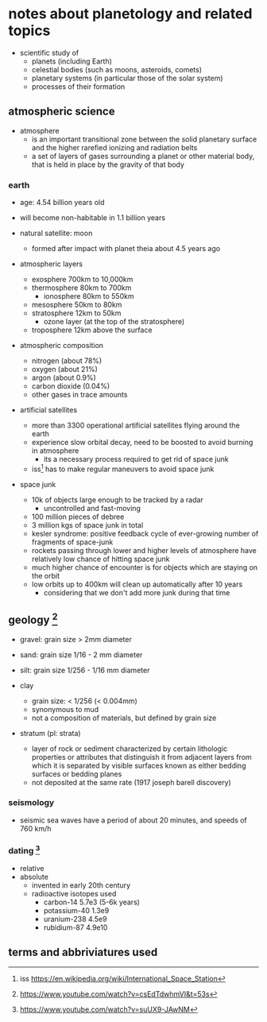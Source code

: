 # notes about planetology and related topics

- scientific study of 
  - planets (including Earth)
  - celestial bodies (such as moons, asteroids, comets)
  - planetary systems (in particular those of the solar system)
  - processes of their formation


## atmospheric science

- atmosphere 
  - is an important transitional zone between the solid planetary surface and the higher rarefied ionizing and radiation belts
  - a set of layers of gases surrounding a planet or other material body, that is held in place by the gravity of that body


### earth

- age: 4.54 billion years old
- will become non-habitable in 1.1 billion years
- natural satellite: moon
  - formed after impact with planet theia about 4.5 years ago

- atmospheric layers
  - exosphere 700km to 10,000km
  - thermosphere 80km to 700km
    - ionosphere 80km to 550km
  - mesosphere 50km to 80km
  - stratosphere 12km to 50km
      - ozone layer (at the top of the stratosphere)
  - troposphere 12km above the surface

- atmospheric composition
  - nitrogen (about 78%)
  - oxygen (about 21%)
  - argon (about 0.9%)
  - carbon dioxide (0.04%)
  - other gases in trace amounts

- artificial satellites
  - more than 3300 operational artificial satellites flying around the earth
  - experience slow orbital decay, need to be boosted to avoid burning in atmosphere
    - its a necessary process required to get rid of space junk
  - iss[^1] has to make regular maneuvers to avoid space junk

- space junk
  - 10k of objects large enough to be tracked by a radar
    - uncontrolled and fast-moving
  - 100 million pieces of debree
  - 3 million kgs of space junk in total
  - kesler syndrome: positive feedback cycle of ever-growing number of fragments of space-junk
  - rockets passing through lower and higher levels of atmosphere have relatively low chance of hitting space junk
  - much higher chance of encounter is for objects which are staying on the orbit
  - low orbits up to 400km will clean up automatically after 10 years
    - considering that we don't add more junk during that time


## geology [^2]

- gravel: grain size > 2mm diameter
- sand: grain size 1/16 - 2 mm diameter
- silt: grain size 1/256 - 1/16 mm diameter
- clay
  - grain size: < 1/256 (< 0.004mm)
  - synonymous to mud
  - not a composition of materials, but defined by grain size

- stratum (pl: strata)
  - layer of rock or sediment characterized by certain lithologic properties or attributes that distinguish it from adjacent layers from which it is separated by visible surfaces known as either bedding surfaces or bedding planes
  - not deposited at the same rate (1917 joseph barell discovery)


### seismology

- seismic sea waves have a period of about 20 minutes, and speeds of 760 km/h


### dating [^3]

- relative
- absolute
  - invented in early 20th century
  - radioactive isotopes used
    - carbon-14     5.7e3 (5-6k years)
    - potassium-40  1.3e9
    - uranium-238   4.5e9
    - rubidium-87   4.9e10


## terms and abbriviatures used

[^1]: iss https://en.wikipedia.org/wiki/International_Space_Station 
[^2]: https://www.youtube.com/watch?v=csEdTdwhmVI&t=53s
[^3]: https://www.youtube.com/watch?v=suUX9-JAwNM